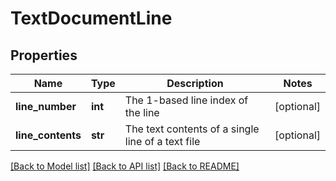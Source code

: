 # TextDocumentLine

## Properties
Name | Type | Description | Notes
------------ | ------------- | ------------- | -------------
**line_number** | **int** | The 1-based line index of the line | [optional] 
**line_contents** | **str** | The text contents of a single line of a text file | [optional] 

[[Back to Model list]](../README.md#documentation-for-models) [[Back to API list]](../README.md#documentation-for-api-endpoints) [[Back to README]](../README.md)


